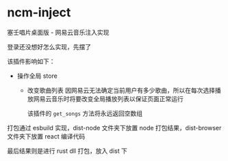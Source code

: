 # ncm-inject

塞壬唱片桌面版 - 网易云音乐注入实现

登录还没想好怎么实现，先摆了

该插件影响如下：

- 操作全局 store
  - 改变歌曲列表
    因网易云无法确定当前用户有多少歌曲，所以在每次选择播放网易云音乐时将要改变全局播放列表以保证页面正常运行

    该插件的 `get_songs` 方法将永远返回空数组

打包通过 esbuild 实现，dist-node 文件夹下放置 node 打包结果，dist-browser 文件夹下放置 react 编译代码

最后结果则是进行 rust dll 打包，放入 dist 下